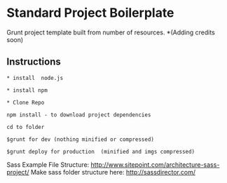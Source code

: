 # Standard Project Boilerplate
  
  Grunt project template built from number of resources. *(Adding credits soon)

## Instructions 
`* install  node.js`

`* install npm`

`* Clone Repo`

`npm install - to download project dependencies`

`cd to folder`

`$grunt for dev (nothing minified or compressed)`

`$grunt deploy for production  (minified and imgs compressed)`

Sass Example File Structure: http://www.sitepoint.com/architecture-sass-project/
Make sass folder structure here: http://sassdirector.com/
